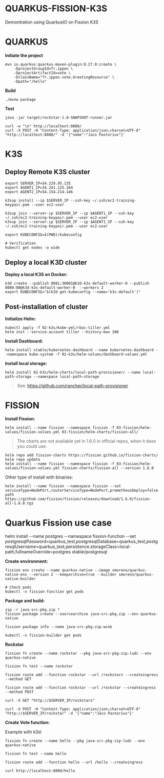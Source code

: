 QUARKUS-FISSION-K3S
===================

Demontration using QuarkusIO on Fission K3S


# QUARKUS

**Initiate the project**
```
mvn io.quarkus:quarkus-maven-plugin:0.27.0:create \
    -DprojectGroupId=fr.ippon \
    -DprojectArtifactId=vote \
    -DclassName="fr.ippon.vote.GreetingResource" \
    -Dpath="/hello"
```

**Build**
```
./mvnw package
```

**Test**
```
java -jar target/rockstar-1.0-SNAPSHOT-runner.jar

curl -w "\n" http://localhost:8080/
curl -X POST -H "Content-Type: application/json;charset=UTF-8" "http://localhost:8080/" -d '{"name":"Jaco Pastorius"}'

```


# K3S

## Deploy Remote K3S cluster

```
export SERVER_IP=54.229.95.135
export AGENT1_IP=34.241.125.164
export AGENT2_IP=54.154.214.146

k3sup install --ip $SERVER_IP --ssh-key ~/.ssh/ec2-training-keypair.pem --user ec2-user

k3sup join --server-ip $SERVER_IP --ip $AGENT1_IP --ssh-key ~/.ssh/ec2-training-keypair.pem --user ec2-user
k3sup join --server-ip $SERVER_IP --ip $AGENT1_IP --ssh-key ~/.ssh/ec2-training-keypair.pem --user ec2-user

export KUBECONFIG=$(PWD)/kubeconfig

# Verification
kubectl get nodes -o wide

```

## Deploy a local K3D cluster

**Deploy a local K3S on Docker:**
```
k3d create --publish 8081:30001@k3d-k3s-default-worker-0 --publish 8080:80@k3d-k3s-default-worker-0  --workers 2
export KUBECONFIG="$(k3d get-kubeconfig --name='k3s-default')"
```

## Post-installation of cluster

**Initialize Helm:**
```
kubectl apply -f 02-k3s/kube-yml/rbac-tiller.yml
helm init --service-account tiller --history-max 200
```

**Install Dashboard:**
```
helm install stable/kubernetes-dashboard --name kubernetes-dashboard --namespace kube-system -f 02-k3s/helm-values/dashboard-values.yml
```

**Install local storage:**
```
helm install 02-k3s/helm-charts/local-path-provisioner/ --name local-path-storage --namespace local-path-storage
```

> See: https://github.com/rancher/local-path-provisioner

# FISSION

**Install Fission:**
```
helm install --name fission --namespace fission -f 03-fission/helm-values/fission-values.yml 03-fission/helm-charts/fission-all/
```

> The charts are not available yet in 1.6.0 in official repos, when it does you could use:
```
helm repo add fission-charts https://fission.github.io/fission-charts/
helm repo update
helm install --name fission --namespace fission -f 03-fission/helm-values/fission-values.yml fission-charts/fission-all --version 1.6.0
```

Other type of install with binaries:
```
helm install --name fission --namespace fission --set serviceType=NodePort,routerServiceType=NodePort,prometheusDeploy=false,persistence.storageClass=local-path https://github.com/fission/fission/releases/download/1.6.0/fission-all-1.6.0.tgz
```

# Quarkus Fission use case

helm install --name postgres --namespace fission-function --set postgresqlPassword=quarkus_test,postgresqlDatabase=quarkus_test,postgresqlUsername=quarkus_test,persistence.storageClass=local-path,fullnameOverride=postgres stable/postgresql

**Create environment:**
```
fission env create --name quarkus-native --image smoreno/quarkus-native-env --version 2 --keeparchive=true --builder smoreno/quarkus-native-builder

# Check pods
kubectl -n fission-function get pods
```

**Package and build:**
```
zip -r java-src-pkg.zip *
fission package create --sourcearchive java-src-pkg.zip --env quarkus-native

fission package info --name java-src-pkg-zip-wcok

kubectl -n fission-builder get pods
```

**Rockstar**
```
fission fn create --name rockstar --pkg java-src-pkg-zip-ludc --env quarkus-native

fission fn test --name rockstar

fission route add --function rockstar --url /rockstars --createingress --method GET

fission route add --function rockstar --url /rockstar --createingress --method POST

curl -X GET "http://$SERVER_IP/rockstars"

curl -X POST -H "Content-Type: application/json;charset=UTF-8" "http://$SERVER_IP/rockstar" -d '{"name":"Jaco Pastorius"}'

```


**Create Vote function:**

Example with k3d:
```
fission fn create --name hello --pkg java-src-pkg-zip-ludc --env quarkus-native

fission fn test --name hello

fission route add --function hello --url /hello --createingress

curl http://localhost:8080/hello
```